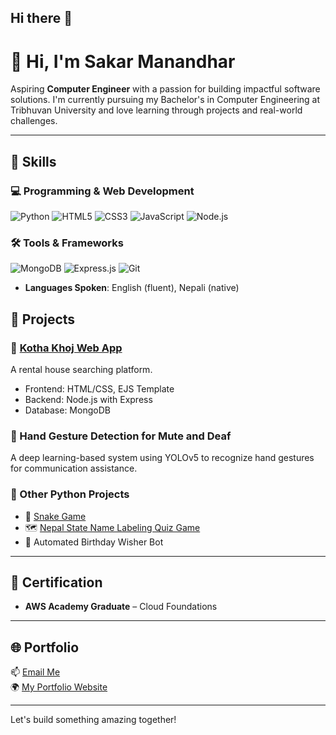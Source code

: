 ## Hi there 👋

# 👋 Hi, I'm Sakar Manandhar

Aspiring **Computer Engineer** with a passion for building impactful software solutions. I'm currently pursuing my Bachelor's in Computer Engineering at Tribhuvan University and love learning through projects and real-world challenges.

---

## 🔧 Skills

### 💻 Programming & Web Development
![Python](https://img.shields.io/badge/-Python-3776AB?style=flat&logo=python&logoColor=white)
![HTML5](https://img.shields.io/badge/-HTML5-E34F26?style=flat&logo=html5&logoColor=white)
![CSS3](https://img.shields.io/badge/-CSS3-1572B6?style=flat&logo=css3&logoColor=white)
![JavaScript](https://img.shields.io/badge/-JavaScript-F7DF1E?style=flat&logo=javascript&logoColor=black)
![Node.js](https://img.shields.io/badge/-Node.js-339933?style=flat&logo=node.js&logoColor=white)

### 🛠 Tools & Frameworks
![MongoDB](https://img.shields.io/badge/-MongoDB-47A248?style=flat&logo=mongodb&logoColor=white)
![Express.js](https://img.shields.io/badge/-Express.js-000000?style=flat&logo=express&logoColor=white)
![Git](https://img.shields.io/badge/-Git-F05032?style=flat&logo=git&logoColor=white)
- **Languages Spoken**: English (fluent), Nepali (native)

## 💼 Projects

### 🔹 [Kotha Khoj Web App](https://kothakhoj.onrender.com/)
A rental house searching platform.
- Frontend: HTML/CSS, EJS Template
- Backend: Node.js with Express
- Database: MongoDB

### 🔹 Hand Gesture Detection for Mute and Deaf
A deep learning-based system using YOLOv5 to recognize hand gestures for communication assistance.

### 🔹 Other Python Projects
- 🐍 [Snake Game](https://github.com/Zacar/Snake-Game-Python)
- 🗺️ [Nepal State Name Labeling Quiz Game](https://github.com/Zacar/Nepal-province-quizgame)
- 🎉 Automated Birthday Wisher Bot

---

## 🏅 Certification

- **AWS Academy Graduate** – Cloud Foundations

---

## 🌐 Portfolio

📫 [Email Me](mailto:sakarmanandhar1@gmail.com)  
🌍 [My Portfolio Website](https://www.sakarmanandhar.com.np/)  

---

Let's build something amazing together!
